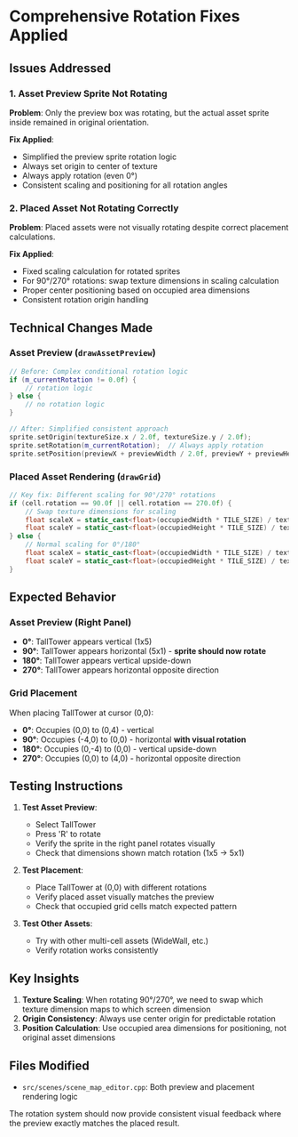 # Comprehensive Rotation Fixes Applied

## Issues Addressed

### 1. Asset Preview Sprite Not Rotating
**Problem**: Only the preview box was rotating, but the actual asset sprite inside remained in original orientation.

**Fix Applied**:
- Simplified the preview sprite rotation logic
- Always set origin to center of texture
- Always apply rotation (even 0°)
- Consistent scaling and positioning for all rotation angles

### 2. Placed Asset Not Rotating Correctly
**Problem**: Placed assets were not visually rotating despite correct placement calculations.

**Fix Applied**:
- Fixed scaling calculation for rotated sprites
- For 90°/270° rotations: swap texture dimensions in scaling calculation
- Proper center positioning based on occupied area dimensions
- Consistent rotation origin handling

## Technical Changes Made

### Asset Preview (`drawAssetPreview`)
```cpp
// Before: Complex conditional rotation logic
if (m_currentRotation != 0.0f) {
    // rotation logic
} else {
    // no rotation logic
}

// After: Simplified consistent approach
sprite.setOrigin(textureSize.x / 2.0f, textureSize.y / 2.0f);
sprite.setRotation(m_currentRotation);  // Always apply rotation
sprite.setPosition(previewX + previewWidth / 2.0f, previewY + previewHeight / 2.0f);
```

### Placed Asset Rendering (`drawGrid`)
```cpp
// Key fix: Different scaling for 90°/270° rotations
if (cell.rotation == 90.0f || cell.rotation == 270.0f) {
    // Swap texture dimensions for scaling
    float scaleX = static_cast<float>(occupiedWidth * TILE_SIZE) / textureSize.y;
    float scaleY = static_cast<float>(occupiedHeight * TILE_SIZE) / textureSize.x;
} else {
    // Normal scaling for 0°/180°
    float scaleX = static_cast<float>(occupiedWidth * TILE_SIZE) / textureSize.x;
    float scaleY = static_cast<float>(occupiedHeight * TILE_SIZE) / textureSize.y;
}
```

## Expected Behavior

### Asset Preview (Right Panel)
- **0°**: TallTower appears vertical (1x5)
- **90°**: TallTower appears horizontal (5x1) - **sprite should now rotate**
- **180°**: TallTower appears vertical upside-down
- **270°**: TallTower appears horizontal opposite direction

### Grid Placement
When placing TallTower at cursor (0,0):
- **0°**: Occupies (0,0) to (0,4) - vertical
- **90°**: Occupies (-4,0) to (0,0) - horizontal **with visual rotation**
- **180°**: Occupies (0,-4) to (0,0) - vertical upside-down
- **270°**: Occupies (0,0) to (4,0) - horizontal opposite direction

## Testing Instructions

1. **Test Asset Preview**:
   - Select TallTower
   - Press 'R' to rotate
   - Verify the sprite in the right panel rotates visually
   - Check that dimensions shown match rotation (1x5 → 5x1)

2. **Test Placement**:
   - Place TallTower at (0,0) with different rotations
   - Verify placed asset visually matches the preview
   - Check that occupied grid cells match expected pattern

3. **Test Other Assets**:
   - Try with other multi-cell assets (WideWall, etc.)
   - Verify rotation works consistently

## Key Insights

1. **Texture Scaling**: When rotating 90°/270°, we need to swap which texture dimension maps to which screen dimension
2. **Origin Consistency**: Always use center origin for predictable rotation
3. **Position Calculation**: Use occupied area dimensions for positioning, not original asset dimensions

## Files Modified
- `src/scenes/scene_map_editor.cpp`: Both preview and placement rendering logic

The rotation system should now provide consistent visual feedback where the preview exactly matches the placed result.
